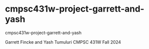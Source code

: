 # cmpsc431w-project-garrett-and-yash
cmpsc431w-project-garrett-and-yash 

Garrett Fincke and Yash Tumuluri
CMPSC 431W 
Fall 2024
